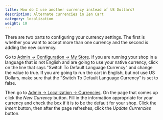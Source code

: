 ```yaml
---
title: How do I use another currency instead of US Dollars? 
description: Alternate currencies in Zen Cart 
category: localization
weight: 10
---
```


There are two parts to configuring your currency settings. The first is whether you want to accept more than one currency and the second is adding the new currency.

Go to [Admin -> Configuration -> My Store](/user/admin_pages/configuration/configuration_mystore/).
If you are running your shop in a language that is not English and are going to use your native currency, click on the line that says "Switch To Default Language Currency" and change the value to true. If you are going to run the cart in English, but not use US Dollars, make sure that the "Switch To Default Language Currency" is set to false.

Then go to [Admin -> Localization -> Currencies](/user/admin_pages/localization/currencies/).  On the page that comes up click the *New Currency* button. Fill in the information appropriate for your currency and check the box if it is to be the default for your shop. Click the *Insert* button, then after the page refreshes, click the *Update Currencies* button.


